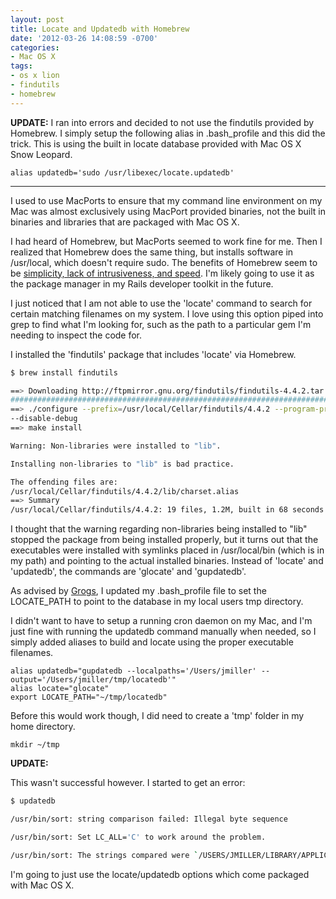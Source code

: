 ```yaml
---
layout: post
title: Locate and Updatedb with Homebrew
date: '2012-03-26 14:08:59 -0700'
categories:
- Mac OS X
tags:
- os x lion
- findutils
- homebrew
---
```


__UPDATE:__ I ran into errors and decided to not use the findutils provided by
Homebrew. I simply setup the following alias in .bash_profile and this did the
trick. This is using the built in locate database provided with Mac OS X Snow
Leopard.

``` shell
alias updatedb='sudo /usr/libexec/locate.updatedb'
```

----

I used to use MacPorts to ensure that my command line environment on my Mac
was almost exclusively using MacPort provided binaries, not the built in
binaries and libraries that are packaged with Mac OS X.
<!--more-->

I had heard of Homebrew, but MacPorts seemed to work fine for me. Then I
realized that Homebrew does the same thing, but installs software in
/usr/local, which doesn't require sudo. The benefits of Homebrew seem to be
[simplicity, lack of intrusiveness, and speed][1]. I'm likely going to use it
as the package manager in my Rails developer toolkit in the future.

I just noticed that I am not able to use the 'locate' command to search for
certain matching filenames on my system. I love using this option piped into
grep to find what I'm looking for, such as the path to a particular gem I'm
needing to inspect the code for.

I installed the 'findutils' package that includes 'locate' via Homebrew.

```bash
$ brew install findutils

==> Downloading http://ftpmirror.gnu.org/findutils/findutils-4.4.2.tar.gz
######################################################################## 100.0%
==> ./configure --prefix=/usr/local/Cellar/findutils/4.4.2 --program-prefix=g
--disable-debug
==> make install

Warning: Non-libraries were installed to "lib".

Installing non-libraries to "lib" is bad practice.

The offending files are:
/usr/local/Cellar/findutils/4.4.2/lib/charset.alias
==> Summary
/usr/local/Cellar/findutils/4.4.2: 19 files, 1.2M, built in 68 seconds
```

I thought that the warning regarding non-libraries being installed to "lib"
stopped the package from being installed properly, but it turns out that the
executables were installed with symlinks placed in /usr/local/bin (which is in
my path) and pointing to the actual installed binaries. Instead of 'locate'
and 'updatedb', the commands are 'glocate' and 'gupdatedb'.

As advised by [Grogs][2], I updated my .bash_profile file to set the
LOCATE_PATH to point to the database in my local users tmp directory.

I didn't want to have to setup a running cron daemon on my Mac, and I'm just
fine with running the updatedb command manually when needed, so I simply added
aliases to build and locate using the proper executable filenames.

``` shell
alias updatedb="gupdatedb --localpaths='/Users/jmiller' --output='/Users/jmiller/tmp/locatedb'"
alias locate="glocate"
export LOCATE_PATH="~/tmp/locatedb"
```

Before this would work though, I did need to create a 'tmp' folder in my home
directory.

``` shell
mkdir ~/tmp
```

__UPDATE:__

This wasn't successful however. I started to get an error:

```bash
$ updatedb

/usr/bin/sort: string comparison failed: Illegal byte sequence

/usr/bin/sort: Set LC_ALL='C' to work around the problem.

/usr/bin/sort: The strings compared were `/USERS/JMILLER/LIBRARY/APPLICATION SUPPORT/TEXTMATE/BUNDLES/SCSS.TMBUNDLE/COMMANDS/INCREASE NUMBER.TMCOMMAND' and `/USERS/JMILLER/LIBRARY/APPLICATION SUPPORT/TEXTMATE/BUNDLES/SCSS.TMBUNDLE/COMMANDS/INSERT COLOR302200246.TMCOMMAND'.
```

I'm going to just use the locate/updatedb options which come packaged with Mac
OS X.

[1]: http://tedwise.com/2010/08/28/homebrew-vs-macports/
[2]: http://superuser.com/questions/109590/whats-the-equivalent-of-linuxs-updatedb-command-for-the-mac
